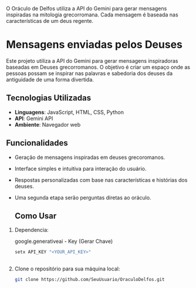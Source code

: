 O Oráculo de Delfos utiliza a API do Gemini para gerar mensagens inspiradas na mitologia grecorromana. Cada mensagem é baseada nas características de um deus regente.

# Mensagens enviadas pelos Deuses

Este projeto utiliza a API do Gemini para gerar mensagens inspiradoras baseadas em Deuses grecorromanos. O objetivo é criar um espaço onde as pessoas possam se inspirar nas palavras e sabedoria dos deuses da antiguidade de uma forma divertida.

## Tecnologias Utilizadas

- **Linguagens**: JavaScript, HTML, CSS, Python
- **API**: Gemini API
- **Ambiente**: Navegador web

## Funcionalidades

- Geração de mensagens inspiradas em deuses grecoromanos.
- Interface simples e intuitiva para interação do usuário.
- Respostas personalizadas com base nas características e histórias dos deuses.
- Uma segunda etapa serão perguntas diretas ao oráculo.


  ## Como Usar
  
1. Dependencia:

   google.generativeai - Key (Gerar Chave)
   
    ```bash
    setx API_KEY "<YOUR_API_KEY>"
      
2. Clone o repositório para sua máquina local:
   ```bash
   git clone https://github.com/SeuUsuario/OraculoDelfos.git


   
